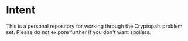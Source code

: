 # Intent
This is a personal repository for working through the Cryptopals problem set. Please do not exlpore further if you don't want spoilers.
